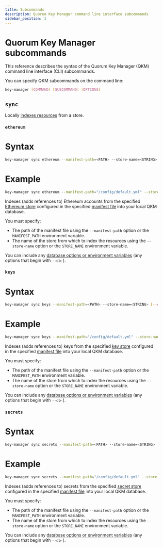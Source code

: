 ```yaml
---
title: Subcommands
description: Quorum Key Manager command line interface subcommands
sidebar_position: 2
---
```


# Quorum Key Manager subcommands

This reference describes the syntax of the Quorum Key Manager (QKM) command line interface (CLI) subcommands.

You can specify QKM subcommands on the command line:

```bash
key-manager [COMMAND] [SUBCOMMAND] [OPTIONS]
```

## `sync`

Locally [indexes resources](../../HowTo/Index-Resources.md) from a store.

### `ethereum`

<!--tabs-->

# Syntax

```bash
key-manager sync ethereum --manifest-path=<PATH> --store-name=<STRING> [--db-*]
```

# Example

```bash
key-manager sync ethereum --manifest-path="/config/default.yml" --store-name="eth-accounts" --db-database="postgres" --db-host=127.0.0.1 --db-port=6174
```

<!--/tabs-->

Indexes (adds references to) Ethereum accounts from the specified [Ethereum store](../../Concepts/Stores.md#ethereum-store) configured in the specified [manifest file](../../HowTo/Use-Manifest-File/Overview.md) into your local QKM database.

You must specify:

- The path of the manifest file using the `--manifest-path` option or the `MANIFEST_PATH` environment variable.
- The name of the store from which to index the resources using the `--store-name` option or the `STORE_NAME` environment variable.

You can include any [database options or environment variables](CLI-Syntax.md#db-database) (any options that begin with `--db-`).

### `keys`

<!--tabs-->

# Syntax

```bash
key-manager sync keys --manifest-path=<PATH> --store-name=<STRING> [--db-*]
```

# Example

```bash
key-manager sync keys --manifest-path="/config/default.yml" --store-name="hashicorp-keys" --db-database="postgres" --db-host=127.0.0.1 --db-port=6174
```

<!--/tabs-->

Indexes (adds references to) keys from the specified [key store](../../Concepts/Stores.md#key-store) configured in the specified [manifest file](../..//HowTo/Use-Manifest-File/Overview.md) into your local QKM database.

You must specify:

- The path of the manifest file using the `--manifest-path` option or the `MANIFEST_PATH` environment variable.
- The name of the store from which to index the resources using the `--store-name` option or the `STORE_NAME` environment variable.

You can include any [database options or environment variables](CLI-Syntax.md#db-database) (any options that begin with `--db-`).

### `secrets`

<!--tabs-->

# Syntax

```bash
key-manager sync secrets --manifest-path=<PATH> --store-name=<STRING> [--db-*]
```

# Example

```bash
key-manager sync secrets --manifest-path="/config/default.yml" --store-name="hashicorp-secrets" --db-database="postgres" --db-host=127.0.0.1 --db-port=6174
```

<!--/tabs-->

Indexes (adds references to) secrets from the specified [secret store](../../Concepts/Stores.md#ethereum-store) configured in the specified [manifest file](../../HowTo/Use-Manifest-File/Overview.md) into your local QKM database.

You must specify:

- The path of the manifest file using the `--manifest-path` option or the `MANIFEST_PATH` environment variable.
- The name of the store from which to index the resources using the `--store-name` option or the `STORE_NAME` environment variable.

You can include any [database options or environment variables](CLI-Syntax.md#db-database) (any options that begin with `--db-`).
